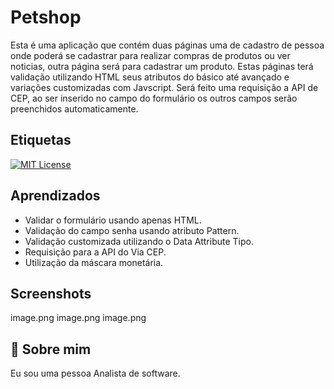 
# Petshop

Esta é uma aplicação que contém duas páginas uma de cadastro de pessoa onde poderá se cadastrar para realizar compras de produtos ou ver noticias, outra página será para cadastrar um produto.
Estas páginas terá validação utilizando HTML seus atributos do básico até avançado e variações customizadas com Javscript.
Será feito uma requisição a API de CEP, ao ser inserido no campo do formulário os outros campos serão preenchidos automaticamente.

## Etiquetas

[![MIT License](https://img.shields.io/badge/License-MIT-green.svg)](https://choosealicense.com/licenses/mit/)

## Aprendizados

- Validar o formulário usando apenas HTML.
- Validação do campo senha usando atributo Pattern.
- Validação customizada utilizando o Data Attribute Tipo.
- Requisição para a API do Via CEP.
- Utilização da máscara monetária.

## Screenshots

image.png
image.png
image.png


## 🚀 Sobre mim
Eu sou uma pessoa Analista de software.




